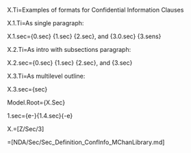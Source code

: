 X.Ti=Examples of formats for Confidential Information Clauses

X.1.Ti=As single paragraph:

X.1.sec={0.sec} {1.sec} {2.sec}, and {3.0.sec} {3.sens}

X.2.Ti=As intro with subsections paragraph:

X.2.sec={0.sec} {1.sec} {2.sec}, and {3.sec}

X.3.Ti=As multilevel outline:

X.3.sec={sec}

Model.Root={X.Sec}

1.sec={e-}{1.4.sec}{-e}

X.=[Z/Sec/3]

=[NDA/Sec/Sec_Definition_ConfInfo_MChanLibrary.md]